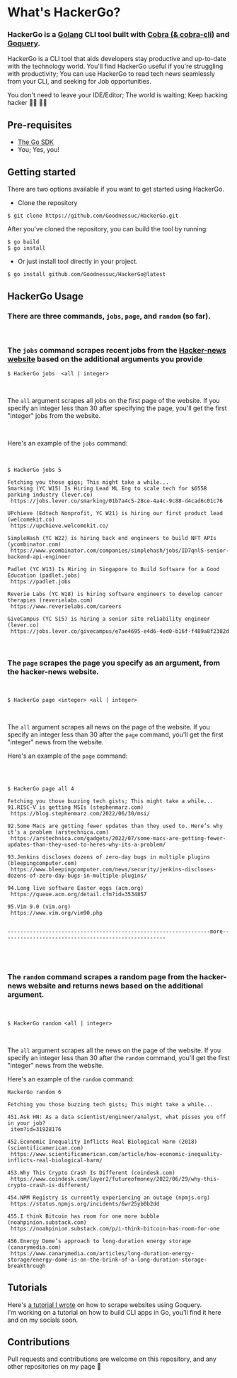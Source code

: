 # What's HackerGo?

### HackerGo is a [Golang](https://go.dev/) CLI tool built with [Cobra (& cobra-cli)](https://github.com/spf13/cobra) and [Goquery](https://github.com/PuerkitoBio/goquery).
HackerGo is a CLI tool that aids developers stay productive and up-to-date with the technology world.
You'll find HackerGo useful if you're struggling with productivity;
You can use HackerGo to read tech news seamlessly from your CLI, and seeking for Job opportunities.

You don't need to leave your IDE/Editor; The world is waiting; Keep hacking hacker 🦹🏾‍ 🦸🏼

## Pre-requisites
- [The Go SDK](https://go.dev/dl/)
- You; Yes, you!


## Getting started

There are two options available if you want to get started using HackerGo.

- Clone the repository
```
$ git clone https://github.com/Goodnessuc/HackerGo.git
```
After you've cloned the repository, you can build the tool by running:

 ```
 $ go build
 $ go install
 ```
- Or just install tool directly in your project.

```
$ go install github.com/Goodnessuc/HackerGo@latest
```



## HackerGo Usage
### There are three commands, `jobs`, `page`, and  `random` (so far).
<br>

### The `jobs` command scrapes recent jobs from the [Hacker-news website](https://news.ycombinator.com/jobs) based on the additional arguments you provide

```
$ HackerGo jobs  <all | integer>
```
<br>

The  `all` argument scrapes all jobs on the first page of the website.
If you specify an integer less than 30 after specifying the page, you'll get the first "integer" jobs from the website.

<br>

Here's an example of the `jobs` command:

<br>

```
$ HackerGo jobs 5

Fetching you those gigs; This might take a while...
Smarking (YC W15) Is Hiring Lead ML Eng to scale tech for $655B parking industry (lever.co) 
 https://jobs.lever.co/smarking/01b7a4c5-28ce-4a4c-9c88-d4cad6c01c76

UPchieve (Edtech Nonprofit, YC W21) is hiring our first product lead (welcomekit.co) 
 https://upchieve.welcomekit.co/

SimpleHash (YC W22) is hiring back end engineers to build NFT APIs (ycombinator.com) 
 https://www.ycombinator.com/companies/simplehash/jobs/ID7qnlS-senior-backend-api-engineer

Padlet (YC W13) Is Hiring in Singapore to Build Software for a Good Education (padlet.jobs) 
 https://padlet.jobs

Reverie Labs (YC W18) is hiring software engineers to develop cancer therapies (reverielabs.com) 
 https://www.reverielabs.com/careers

GiveCampus (YC S15) is hiring a senior site reliability engineer (lever.co) 
 https://jobs.lever.co/givecampus/e7ae4695-e4d6-4ed0-b16f-f489a8f2382d

```
<br>


### The `page` scrapes the page you specify as an argument, from the hacker-news website.
<br>

 ```
 $ HackerGo page <integer> <all | integer>
 ```
<br>

The  `all` argument scrapes all news on the page of the website.
If you specify an integer less than 30 after the `page` command, you'll get the first "integer" news from the website.



Here's an example of the `page` command:

<br>

```

$ HackerGo page all 4

Fetching you those buzzing tech gists; This might take a while...
91.RISC-V is getting MSIs (stephenmarz.com) 
 https://blog.stephenmarz.com/2022/06/30/msi/

92.Some Macs are getting fewer updates than they used to. Here’s why it’s a problem (arstechnica.com) 
 https://arstechnica.com/gadgets/2022/07/some-macs-are-getting-fewer-updates-than-they-used-to-heres-why-its-a-problem/

93.Jenkins discloses dozens of zero-day bugs in multiple plugins (bleepingcomputer.com) 
 https://www.bleepingcomputer.com/news/security/jenkins-discloses-dozens-of-zero-day-bugs-in-multiple-plugins/

94.Long live software Easter eggs (acm.org) 
 https://queue.acm.org/detail.cfm?id=3534857

95.Vim 9.0 (vim.org) 
 https://www.vim.org/vim90.php


----------------------------------------------------------------more----------------------------------------------------
 ```
<br><br>

### The `random` command scrapes a random page from the hacker-news website and returns news based on the additional argument.
<br>

 ```
 $ HackerGo random <all | integer>
 ```
<br>

The  `all` argument scrapes all the news on the  page of the website.
If you specify an integer less than 30 after the `random` command, you'll get the first "integer" news from the website.



Here's an example of the `random` command:

```
HackerGo random 6

Fetching you those buzzing tech gists; This might take a while...

451.Ask HN: As a data scientist/engineer/analyst, what pisses you off in your job? 
 item?id=31928176

452.Economic Inequality Inflicts Real Biological Harm (2018) (scientificamerican.com) 
 https://www.scientificamerican.com/article/how-economic-inequality-inflicts-real-biological-harm/

453.Why This Crypto Crash Is Different (coindesk.com) 
 https://www.coindesk.com/layer2/futureofmoney/2022/06/29/why-this-crypto-crash-is-different/

454.NPM Registry is currently experiencing an outage (npmjs.org) 
 https://status.npmjs.org/incidents/6wr25yb0b2dd

455.I think Bitcoin has room for one more bubble (noahpinion.substack.com) 
 https://noahpinion.substack.com/p/i-think-bitcoin-has-room-for-one

456.Energy Dome’s approach to long-duration energy storage (canarymedia.com) 
 https://www.canarymedia.com/articles/long-duration-energy-storage/energy-dome-is-on-the-brink-of-a-long-duration-storage-breakthrough

```



## Tutorials

Here's [a tutorial I wrote](https://www.makeuseof.com/go-goquery-scrape-website/) on how to scrape websites using Goquery.
<br>
I'm working on a tutorial on how to build CLI apps in Go, you'll find it here and on my socials soon.

## Contributions
Pull requests and contributions are welcome on this repository, and any other repositories on my page 💙
 
 